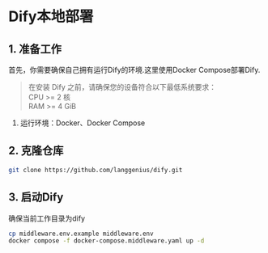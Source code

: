# Dify本地部署

## 1. 准备工作
首先，你需要确保自己拥有运行Dify的环境.这里使用Docker Compose部署Dify.
> 在安装 Dify 之前，请确保您的设备符合以下最低系统要求：\
CPU >= 2 核 \
RAM >= 4 GiB
1. 运行环境：Docker、Docker Compose
## 2. 克隆仓库
```bash
git clone https://github.com/langgenius/dify.git
```
## 3. 启动Dify
确保当前工作目录为dify
```bash
cp middleware.env.example middleware.env
docker compose -f docker-compose.middleware.yaml up -d